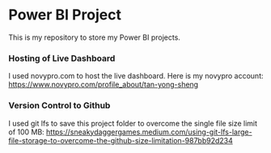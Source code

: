 # Power BI Project

This is my repository to store my Power BI projects.

### Hosting of Live Dashboard

I used novypro.com to host the live dashboard. Here is my novypro account: https://www.novypro.com/profile_about/tan-yong-sheng

### Version Control to Github

I used git lfs to save this project folder to overcome the single file size limit of 100 MB: https://sneakydaggergames.medium.com/using-git-lfs-large-file-storage-to-overcome-the-github-size-limitation-987bb92d234